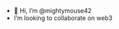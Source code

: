 - 👋 Hi, I’m @mightymouse42
- I’m looking to collaborate on web3

<!---
mightymouse42/mightymouse42 is a ✨ special ✨ repository because its `README.md` (this file) appears on your GitHub profile.
You can click the Preview link to take a look at your changes.
--->
